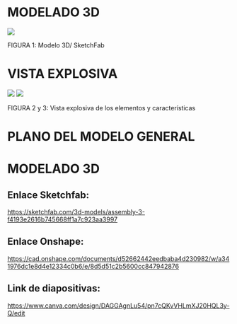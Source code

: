 # MODELADO 3D
![](https://github.com/BrunoXIII-Gav/FDD_1/blob/main/Archivos_de_FDD/Imagenes/imagenes_entregable5/2.png)


FIGURA 1: Modelo 3D/ SketchFab

# VISTA EXPLOSIVA
![](https://github.com/BrunoXIII-Gav/FDD_1/blob/main/Archivos_de_FDD/Imagenes/imagenes_entregable5/3.png?raw=true)
![](https://github.com/BrunoXIII-Gav/FDD_1/blob/main/Archivos_de_FDD/Imagenes/imagenes_entregable5/4.png)

FIGURA 2 y 3: Vista explosiva de los elementos y características
# PLANO DEL MODELO GENERAL



# MODELADO 3D


## Enlace Sketchfab:

https://sketchfab.com/3d-models/assembly-3-f4193e2616b745668ff1a7c923aa3997


## Enlace Onshape:

https://cad.onshape.com/documents/d52662442eedbaba4d230982/w/a341976dc1e8d4e12334c0b6/e/8d5d51c2b5600cc847942876

## Link de diapositivas: 
https://www.canva.com/design/DAGGAgnLu54/pn7cQKvVHLmXJ20HQL3y-Q/edit
